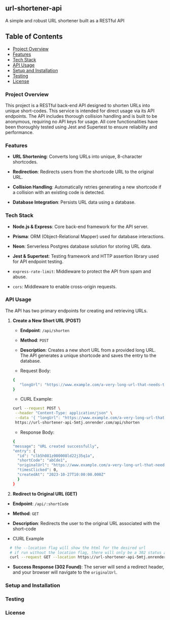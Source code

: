 ## url-shortener-api

A simple and robust URL shortener built as a RESTful API

## Table of Contents
* [Project Overview](#project-overview)
* [Features](#features)
* [Tech Stack](#tech-stack)
* [API Usage](#api-usage)
* [Setup and Installation](#setup-and-installation)
* [Testing](#testing)
* [License](#license)

### Project Overview
This project is a RESTful back-end API designed to shorten URLs into unique short-codes. This service is intended for direct usage via its API endpoints. The API includes thorough collision handling and is built to be anonymous, requiring no API keys for usage. All core functionalities have been thoroughly tested using Jest and Supertest to ensure reliability and performance.

### Features
* __URL Shortening__: Converts long URLs into unique, 8-character shortcodes.
  
* __Redirection__: Redirects users from the shortcode URL to the original URL.
  
* __Collision Handling__: Automatically retries generating a new shortcode if a collision with an existing code is detected.
  
* __Database Integration__: Persists URL data using a database.

### Tech Stack
* __Node.js & Express__: Core back-end framework for the API server.

* __Prisma__: ORM (Object-Relational Mapper) used for database interactions.

* __Neon__: Serverless Postgres database solution for storing URL data.

* __Jest & Supertest__: Testing framework and HTTP assertion library used for API endpoint testing.

* `express-rate-limit`: Middleware to protect the API from spam and abuse.

* `cors`: Middleware to enable cross-origin requests.

### API Usage
The API has two primary endpoints for creating and retrieving URLs.
1. __Create a New Short URL (POST)__

    * __Endpoint__: `/api/shorten`

    * __Method__: `POST`

    * __Description__: Creates a new short URL from a provided long URL. The API generates a unique shortcode and saves the entry to the database.
  
    * Request Body:
     ``` bash
     {
        "longUrl": "https://www.example.com/a-very-long-url-that-needs-to-be-shortened"
     }
     ```

    * CURL Example:
    ``` bash
    curl --request POST \
     --header "Content-Type: application/json" \
     --data '{ "longUrl": "https://www.example.com/a-very-long-url-that-needs-to-be-shortened" }' \
     https://url-shortener-api-5mtj.onrender.com/api/shorten
    ```
    
    * Response Body:
    ``` bash
    {
   "message": "URL created successfully",
    "entry": {
      "id": "clb5h081z000008ld22j35q1a",
      "shortCode": "abCde1",
      "originalUrl": "https://www.example.com/a-very-long-url-that-needs-to-be-shortened",
      "timesClicked": 0,
      "createdAt": "2023-10-27T10:00:00.000Z"
      }
    }
    ```
    
3. __Redirect to Original URL (GET)__
  * __Endpoint__: `/api/:shortCode`

  * __Method__: `GET`

  * __Description__: Redirects the user to the original URL associated with the short-code

  * CURL Example
  ``` bash
    # the --location flag will show the html for the desired url
    # if run without the location flag, there will only be a 302 status and the originalUrl
    curl --request GET --location https://url-shortener-api-5mtj.onrender.com/api/SHORT_CODE_HERE
  ```

  * __Success Response (302 Found)__: The server will send a redirect header, and your browser will navigate to the `originalUrl`.

### Setup and Installation


### Testing


### License
